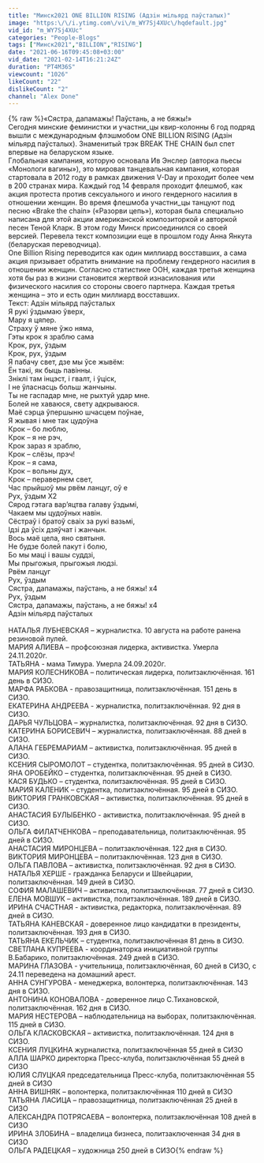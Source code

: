 ```yaml
---
title: "Минск2021 ONE BILLION RISING (Адзiн мiльярд паўсталых)"
image: "https:\/\/i.ytimg.com\/vi\/m_WY7Sj4XUc\/hqdefault.jpg"
vid_id: "m_WY7Sj4XUc"
categories: "People-Blogs"
tags: ["Минск2021","BILLION","RISING"]
date: "2021-06-16T09:45:08+03:00"
vid_date: "2021-02-14T16:21:24Z"
duration: "PT4M36S"
viewcount: "1026"
likeCount: "22"
dislikeCount: "2"
channel: "Alex Done"
---
```

{% raw %}«Сястра, дапамажы! Паўстань, а не бяжы!»<br />Сегодня минские феминистки и участни_цы квир-колонны 6 год подряд вышли с международным флэшмобом ONE BILLION RISING (Адзiн мiльярд паўсталых). Знаменитый трэк BREAK THE CHAIN был спет впервые на беларуском языке. <br />Глобальная кампания, которую основала Ив Энслер (авторка пьесы «Монологи вагины»), это мировая танцевальная кампания, которая стартовала в 2012 году в рамках движения V-Day и проходит более чем в 200 странах мира. Каждый год 14 февраля проходит флешмоб, как акция протеста против сексуального и иного гендерного насилия в отношении женщин. Во время флешмоба участни_цы танцуют под песню «Brake the chain» («Разорви цепь»), которая была специально написана для этой акции американской композиторкой и авторкой песен Теной Кларк. В этом году Минск присоединился со своей версией. Перевела текст композиции еще в прошлом году Анна Янкута (беларуская переводчица).  <br />One Billion Rising переводится как один миллиард восставших, а сама акция призывает обратить внимание на проблему гендерного насилия в отношении женщин. Согласно статистике ООН, каждая третья женщина хотя бы раз в жизни становится жертвой изнасилования или физического насилия со стороны своего партнера. Каждая третья женщина – это и есть один миллиард восставших.<br />Текст: Адзін мiльярд паўсталых<br />Я рукі ўздымаю ўверх,<br />Мару я цяпер.<br />Страху ў мяне ўжо няма,<br />Гэты крок я зраблю сама<br />Крок, рух, ўздым<br />Крок, рух, ўздым<br />Я пабачу свет, дзе мы ўсе жывём:<br />Ён такі, як быць павінны.<br />Зніклі там інцэст, і гвалт, і ўціск,<br />І не ўласнасць больш жанчыны.<br />Ты не гаспадар мне, не рыхтуй удар мне.<br />Болей не хаваюся, свету адкрываюся.<br />Маё сэрца ўпершыню шчасцем поўнае,<br />Я жывая і мне так цудоўна<br />Крок – бо люблю,<br />Крок – я не рэч,<br />Крок зараз я зраблю,<br />Крок – слёзы, прэч!<br />Крок – я сама,<br />Крок – вольны дух,<br />Крок – перавернем свет,<br />Час прыйшоў мы рвём ланцуг, оў е<br />Рух, ўздым Х2<br />Сярод гэтага вар’яцтва галаву ўздымі,<br />Чакаем мы цудоўных навін.<br />Сёстраў і братоў сваіх за рукі вазьмі,<br />Ідзі да ўсіх дзяўчат і жанчын.<br />Вось маё цела, яно святыня.<br />Не будзе болей пакут і болю,<br />Бо мы маці і вашы суддзі,<br />Мы прыгожыя, прыгожыя людзі.<br />Рвём ланцуг<br />Рух, ўздым<br />Сястра, дапамажы, паўстань, а не бяжы! x4<br />Рух, ўздым<br />Сястра, дапамажы, паўстань, а не бяжы! x4<br />Адзін мiльярд паўсталых<br /><br />НАТАЛЬЯ ЛУБНЕВСКАЯ – журналистка. 10 августа на работе ранена резиновой пулей.<br />МАРИЯ АЛИЕВА – профсоюзная лидерка, активистка. Умерла 24.11.2020г. <br />ТАТЬЯНА - мама Тимура. Умерла 24.09.2020г. <br />МАРИЯ КОЛЕСНИКОВА – политическая лидерка, политзаключённая. 161 день в СИЗО.<br />МАРФА РАБКОВА - правозащитница, политзаключённая. 151 день в СИЗО.<br />ЕКАТЕРИНА АНДРЕЕВА - журналистка, политзаключённая. 92 дня в СИЗО.<br />ДАРЬЯ ЧУЛЬЦОВА – журналистка, политзаключённая. 92 дня в СИЗО. <br />КАТЕРИНА БОРИСЕВИЧ – журналистка, политзаключённая. 88 дней в СИЗО. <br />АЛАНА ГЕБРЕМАРИАМ – активистка, политзаключённая. 95 дней в СИЗО.<br />КСЕНИЯ СЫРОМОЛОТ – студентка, политзаключённая.  95 дней в СИЗО.<br />ЯНА ОРОБЕЙКО – студентка, политзаключённая. 95 дней в СИЗО.<br />КАСЯ БУДЬКО – студентка, политзаключённая. 95 дней в СИЗО.<br />МАРИЯ КАЛЕНИК – студентка, политзаключённая. 95 дней в СИЗО.<br />ВИКТОРИЯ ГРАНКОВСКАЯ – активистка, политзаключённая. 95 дней в СИЗО.<br />АНАСТАСИЯ БУЛЫБЕНКО - активистка, политзаключённая. 95 дней в СИЗО.<br />ОЛЬГА ФИЛАТЧЕНКОВА – преподавательница, политзаключённая. 95 дней в СИЗО.<br />АНАСТАСИЯ МИРОНЦЕВА – политзаключённая. 122 дня в СИЗО.<br />ВИКТОРИЯ МИРОНЦЕВА – политзаключённая. 123 дня в СИЗО.<br />ОЛЬГА ПАВЛОВА – активистка, политзаключённая. 92 дня в СИЗО.<br />НАТАЛЬЯ ХЕРШЕ - гражданка Беларуси и Швейцарии, политзаключённая. 149 дней в СИЗО.<br />СОФИЯ МАЛАШЕВИЧ – активистка, политзаключённая. 77 дней в СИЗО.<br />ЕЛЕНА МОВШУК – активистка, политзаключённая. 189 дней в СИЗО.<br />ИРИНА СЧАСТНАЯ - активистка, редакторка, политзаключённая. 89 дней в СИЗО.<br />ТАТЬЯНА КАНЕВСКАЯ - доверенное лицо кандидатки в президенты, политзаключённая. 193 дня в СИЗО.<br />ТАТЬЯНА ЕКЕЛЬЧИК – студентка, политзаключённая 81 день в СИЗО.<br />СВЕТЛАНА КУПРЕЕВА - координаторка инициативной группы В.Бабарико, политзаключённая. 249 дней в СИЗО.<br />МАРИНА ГЛАЗОВА - учительница, политзаключённая, 60 дней в СИЗО, с 24.11 переведена на домашний арест.<br />АННА СУНГУРОВА - менеджерка, волонтерка, политзаключённая. 143 дня в СИЗО.<br />АНТОНИНА КОНОВАЛОВА - доверенное лицо С.Тихановской, политзаключённая. 162 дня в СИЗО.<br />МАРИЯ НЕСТЕРОВА – наблюдательница на выборах, политзаключённая. 115 дней в СИЗО.<br />ОЛЬГА КЛАСКОВСКАЯ – активистка, политзаключённая. 124 дня в СИЗО.<br />КСЕНИЯ ЛУЦКИНА журналистка, политзаключённая 55 дней в СИЗО<br />АЛЛА ШАРКО директорка Пресс-клуба, политзаключённая 55 дней в СИЗО<br />ЮЛИЯ СЛУЦКАЯ председательница Пресс-клуба, политзаключённая 55 дней в СИЗО<br />АННА ВИШНЯК – волонтерка, политзаключённая 110 дней в СИЗО<br />ТАТЬЯНА ЛАСИЦА – правозащитница, политзаключённая 25 дней в СИЗО<br />АЛЕКСАНДРА ПОТРЯСАЕВА – волонтерка, политзаключённая 108 дней в СИЗО<br />ИРИНА ЗЛОБИНА – владелица бизнеса, политзаключенная 34 дня в СИЗО<br />ОЛЬГА РАДЕЦКАЯ – художница  250 дней в СИЗО{% endraw %}
